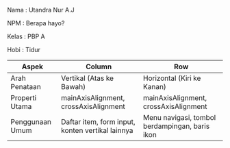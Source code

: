 Nama : Utandra Nur A.J

NPM : Berapa hayo?

Kelas : PBP A

Hobi : Tidur

| Aspek | Column | Row |
|-------|---------|-----|
| Arah Penataan | Vertikal (Atas ke Bawah) | Horizontal (Kiri ke Kanan) |
| Properti Utama | mainAxisAlignment, crossAxisAlignment | mainAxisAlignment, crossAxisAlignment |
| Penggunaan Umum | Daftar item, form input, konten vertikal lainnya | Menu navigasi, tombol berdampingan, baris ikon |
